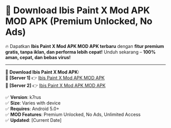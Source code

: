 # 🚀 Download Ibis Paint X Mod APK MOD APK (Premium Unlocked, No Ads)  

🔥 Dapatkan **Ibis Paint X Mod APK MOD APK terbaru** dengan **fitur premium gratis, tanpa iklan, dan performa lebih cepat!** Unduh sekarang – **100% aman, cepat, dan bebas virus!**  

---


🔽 **Download Ibis Paint X Mod APK:**  
🔹 **[Server 1]** 👉 [Ibis Paint X Mod APK MOD APK](https://apkcomod.com?title=Ibis_Paint_X_Mod_APK)  
🔹 **[Server 2]** 👉 [Ibis Paint X Mod APK MOD APK](https://apkcomod.com?title=Ibis_Paint_X_Mod_APK)  


✅ **Version**: k7rus  
✅ **Size**: Varies with device  
✅ **Requires**: Android 5.0+  
✅ **MOD Features**: Premium Unlocked, No Ads, Unlimited Access  
✅ **Updated**: [Current Date]  